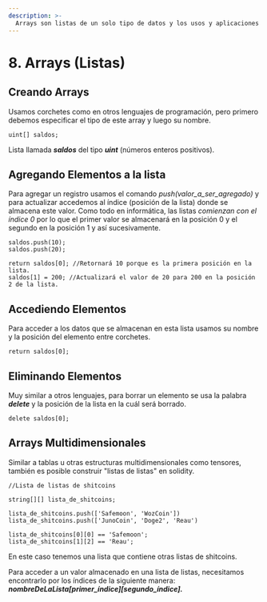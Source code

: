 ```yaml
---
description: >-
  Arrays son listas de un solo tipo de datos y los usos y aplicaciones son prácticamente infinitos.
---
```


# 8. Arrays (Listas)

## Creando Arrays

Usamos corchetes como en otros lenguajes de programación, pero primero debemos especificar el tipo de este array y luego su nombre.

```solidity
uint[] saldos;
```

Lista llamada _**saldos**_ del tipo _**uint**_ (números enteros positivos).

## Agregando Elementos a la lista

Para agregar un registro usamos el comando _push(valor\_a\_ser\_agregado)_ y para actualizar accedemos al índice (posición de la lista) donde se almacena este valor. Como todo en informática, las listas _comienzan con el índice 0_ por lo que el primer valor se almacenará en la posición 0 y el segundo en la posición 1 y así sucesivamente.

```solidity
saldos.push(10);
saldos.push(20);

return saldos[0]; //Retornará 10 porque es la primera posición en la lista.
saldos[1] = 200; //Actualizará el valor de 20 para 200 en la posición 2 de la lista.
```

## Accediendo Elementos

Para acceder a los datos que se almacenan en esta lista usamos su nombre y la posición del elemento entre corchetes.

```solidity
return saldos[0];
```

## Eliminando Elementos

Muy similar a otros lenguajes, para borrar un elemento se usa la palabra _**delete**_ y la posición de la lista en la cuál será borrado.

```solidity
delete saldos[0];
```

## Arrays Multidimensionales

Similar a tablas u otras estructuras multidimensionales como tensores, también es posible construir "listas de listas" en solidity.

```solidity
//Lista de listas de shitcoins

string[][] lista_de_shitcoins;

lista_de_shitcoins.push(['Safemoon', 'WozCoin'])
lista_de_shitcoins.push(['JunoCoin', 'Doge2', 'Reau')

lista_de_shitcoins[0][0] == 'Safemoon';
lista_de_shitcoins[1][2] == 'Reau';
```

En este caso tenemos una lista que contiene otras listas de shitcoins.

Para acceder a un valor almacenado en una lista de listas, necesitamos encontrarlo por los índices de la siguiente manera: _**nombreDeLaLista\[primer\_índice]\[segundo\_índice].**_
